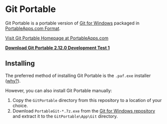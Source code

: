 # Git Portable

Git Portable is a portable version of [Git for Windows](https://git-for-windows.github.io) packaged in [PortableApps.com Format](http://portableapps.com/about/what_is_a_portable_app).

[Visit Git Portable Homepage at PortableApps.com](http://portableapps.com/node/34685)

__[Download Git Portable 2.12.0 Development Test 1][download]__

## Installing

The preferred method of installing Git Portable is the `.paf.exe` installer ([why?](http://portableapps.com/about/what_is_a_portable_app#whypaf)).

However, you can also install Git Portable manually:

1. Copy the `GitPortable` directory from this repository to a location of your choice.
2. Download `PortableGit-*.7z.exe` from the [Git for Windows repository](https://github.com/git-for-windows/git/releases) and extract it to the `GitPortable\App\Git` directory.

 [download]: https://github.com/sheabunge/GitPortable/releases/download/v2.12.0-devtest.1/GitPortable_2.12.0_Development_Test_1.paf.exe
